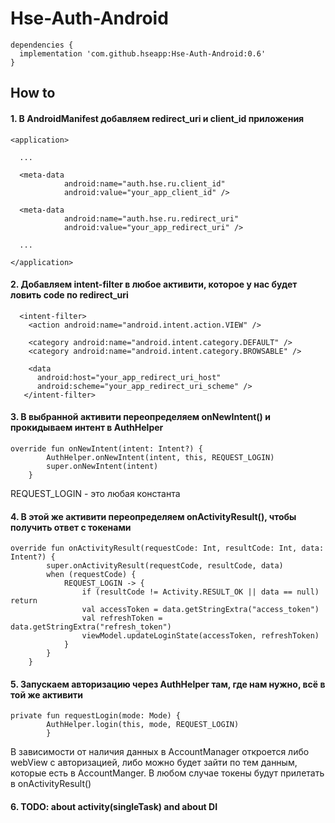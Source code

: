 # Hse-Auth-Android

```
dependencies {
  implementation 'com.github.hseapp:Hse-Auth-Android:0.6'
}
```

## How to

#### 1. В AndroidManifest добавляем redirect_uri и client_id приложения
```
<application>
  
  ...
  
  <meta-data
            android:name="auth.hse.ru.client_id"
            android:value="your_app_client_id" />
            
  <meta-data
            android:name="auth.hse.ru.redirect_uri"
            android:value="your_app_redirect_uri" />
            
  ...
  
</application>
```

#### 2. Добавляем intent-filter в любое активити, которое у нас будет ловить code по redirect_uri

```
  <intent-filter>
    <action android:name="android.intent.action.VIEW" />

    <category android:name="android.intent.category.DEFAULT" />
    <category android:name="android.intent.category.BROWSABLE" />

    <data
      android:host="your_app_redirect_uri_host"
      android:scheme="your_app_redirect_uri_scheme" />
   </intent-filter>
```

#### 3. В выбранной активити переопределяем onNewIntent() и прокидываем интент в AuthHelper
```
override fun onNewIntent(intent: Intent?) {
        AuthHelper.onNewIntent(intent, this, REQUEST_LOGIN)
        super.onNewIntent(intent)
    }
```
REQUEST_LOGIN - это любая константа

#### 4. В этой же активити переопределяем onActivityResult(), чтобы получить ответ с токенами
```
override fun onActivityResult(requestCode: Int, resultCode: Int, data: Intent?) {
        super.onActivityResult(requestCode, resultCode, data)
        when (requestCode) {
            REQUEST_LOGIN -> {
                if (resultCode != Activity.RESULT_OK || data == null) return
                val accessToken = data.getStringExtra("access_token")
                val refreshToken = data.getStringExtra("refresh_token")
                viewModel.updateLoginState(accessToken, refreshToken)
            }
        }
    }
```

#### 5. Запускаем авторизацию через AuthHelper там, где нам нужно, всё в той же активити
```
private fun requestLogin(mode: Mode) {
        AuthHelper.login(this, mode, REQUEST_LOGIN)
        }
```

В зависимости от наличия данных в AccountManager откроется либо webView с авторизацией, либо можно будет зайти по тем данным, которые есть в AccountManger. В любом случае токены будут прилетать в onActivityResult()


#### 6. TODO: about activity(singleTask) and about DI
